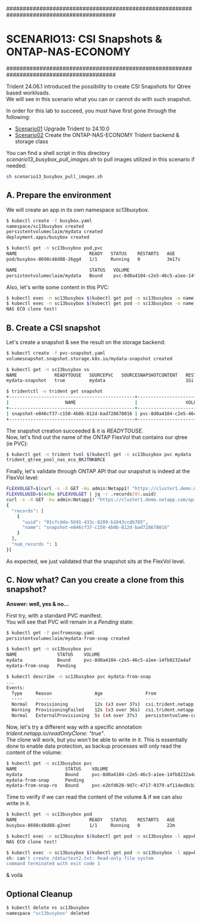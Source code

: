 #########################################################################################
# SCENARIO13: CSI Snapshots & ONTAP-NAS-ECONOMY
#########################################################################################

Trident 24.06.1 introduced the possibility to create CSI Snapshots for Qtree based workloads.  
We will see in this scenario what you can or cannot do with such snapshot.  

In order for this lab to succeed, you must have first gone through the following:  
- [Scenario01](../../../Scenario01) Upgrade Trident to 24.10.0
- [Scenario02](../../../Scenario02/1_Local_User/) Create the ONTAP-NAS-ECONOMY Trident backend & storage class  

You can find a shell script in this directory _scenario13_busybox_pull_images.sh_ to pull images utilized in this scenario if needed:  
```bash
sh scenario13_busybox_pull_images.sh
```

## A. Prepare the environment

We will create an app in its own namespace _sc13busybox_.  
```bash
$ kubectl create -f busybox.yaml
namespace/sc13busybox created
persistentvolumeclaim/mydata created
deployment.apps/busybox created

$ kubectl get -n sc13busybox pod,pvc
NAME                           READY   STATUS    RESTARTS   AGE
pod/busybox-8698c48d88-26gg4   1/1     Running   0          3m17s

NAME                           STATUS   VOLUME                                     CAPACITY   ACCESS MODES   STORAGECLASS                VOLUMEATTRIBUTESCLASS   AGE
persistentvolumeclaim/mydata   Bound    pvc-8d0a4104-c2e5-46c5-a1ee-14fb8232a4af   1Gi        RWX            storage-class-nas-economy   <unset>                 3m17s
```
Also, let's write some content in this PVC:  
```bash
$ kubectl exec -n sc13busybox $(kubectl get pod -n sc13busybox -o name) -- sh -c 'echo "NAS ECO clone test!" > /data/test.txt'
$ kubectl exec -n sc13busybox $(kubectl get pod -n sc13busybox -o name) -- more /data/test.txt
NAS ECO clone test!
```

## B. Create a CSI snapshot

Let's create a snapshot & see the result on the storage backend:  
```bash
$ kubectl create -f pvc-snapshot.yaml
volumesnapshot.snapshot.storage.k8s.io/mydata-snapshot created

$ kubectl get -n sc13busybox vs
NAME              READYTOUSE   SOURCEPVC   SOURCESNAPSHOTCONTENT   RESTORESIZE   SNAPSHOTCLASS    SNAPSHOTCONTENT                                    CREATIONTIME   AGE
mydata-snapshot   true         mydata                              1Gi           csi-snap-class   snapcontent-e046cf37-c150-4b0b-812d-bad728678016   2s             3s

$ tridentctl -n trident get snapshot
+-----------------------------------------------+------------------------------------------+---------+
|                     NAME                      |                  VOLUME                  | MANAGED |
+-----------------------------------------------+------------------------------------------+---------+
| snapshot-e046cf37-c150-4b0b-812d-bad728678016 | pvc-8d0a4104-c2e5-46c5-a1ee-14fb8232a4af | true    |
+-----------------------------------------------+------------------------------------------+---------+
```
The snapshot creation succeeded & it is _READYTOUSE_.  
Now, let's find out the name of the ONTAP FlexVol that contains our qtree (ie PVC):
```bash
$ kubectl get -n trident tvol $(kubectl get -n sc13busybox pvc mydata -o=jsonpath='{.spec.volumeName}') -o=jsonpath='{.config.internalID}' | awk -F '/' '{print $5}'
trident_qtree_pool_nas_eco_BKJTNKBRCE
```
Finally, let's validate through ONTAP API that our snapshot is indeed at the FlexVol level:
```bash
FLEXVOLGET=$(curl -s -X GET -ku admin:Netapp1! "https://cluster1.demo.netapp.com/api/storage/volumes?name=trident_qtree_pool_nas_eco_BKJTNKBRCE" -H "accept: application/json")
FLEXVOLUUID=$(echo $FLEXVOLGET | jq -r .records[0].uuid)
curl -s -X GET -ku admin:Netapp1! "https://cluster1.demo.netapp.com/api/storage/volumes/$FLEXVOLUUID/snapshots" -H "accept: application/json"
{
  "records": [
    {
      "uuid": "01cfcdda-5b91-433c-8209-b1043ccdb785",
      "name": "snapshot-e046cf37-c150-4b0b-812d-bad728678016"
    }
  ],
  "num_records ": 1
}[
```
As expected, we just validated that the snapshot sits at the FlexVol level.

## C. Now what? Can you create a clone from this snapshot?  

**Answer: well, yes & no...**  

First try, with a standard PVC manifest.  
You will see that PVC will remain in a _Pending_ state:  
```bash
$ kubectl get -f pvcfromsnap.yaml 
persistentvolumeclaim/mydata-from-snap created

$ kubectl get -n sc13busybox pvc
NAME               STATUS    VOLUME                                     CAPACITY   ACCESS MODES   STORAGECLASS                VOLUMEATTRIBUTESCLASS   AGE
mydata             Bound     pvc-8d0a4104-c2e5-46c5-a1ee-14fb8232a4af   1Gi        RWX            storage-class-nas-economy   <unset>                 9m7s
mydata-from-snap   Pending                                                                        storage-class-nas-economy   <unset>                 17s

$ kubectl describe -n sc13busybox pvc mydata-from-snap
...
Events:
  Type     Reason                Age                From                                                                                            Message
  ----     ------                ----               ----                                                                                            -------
  Normal   Provisioning          12s (x3 over 37s)  csi.trident.netapp.io_trident-controller-85574d7d77-phrrx_0e3fea11-42ee-47ab-8e20-45c833de287f  External provisioner is provisioning volume for claim "sc13busybox/mydata-from-snap"
  Warning  ProvisioningFailed    12s (x3 over 36s)  csi.trident.netapp.io_trident-controller-85574d7d77-phrrx_0e3fea11-42ee-47ab-8e20-45c833de287f  failed to provision volume with StorageClass "storage-class-nas-economy": rpc error: code = Unknown desc = failed to create cloned volume pvc-ffe07920-431b-4643-9c72-2a15111ff8b3 on backend BackendForNFSQtrees: cloning is not supported by backend type ontap-nas-economy
  Normal   ExternalProvisioning  5s (x4 over 37s)   persistentvolume-controller                                                                     Waiting for a volume to be created either by the external provisioner 'csi.trident.netapp.io' or manually by the system administrator. If volume creation is delayed, please verify that the provisioner is running and correctly registered.
```

Now, let's try a different way with a specific annotation _trident.netapp.io/readOnlyClone: "true"_.  
The clone will work, but you won't be able to write in it. This is essentially done to enable data protection, as backup processes will only read the content of the volume:  
```bash
$ kubectl get -n sc13busybox pvc
NAME                  STATUS    VOLUME                                     CAPACITY   ACCESS MODES   STORAGECLASS                VOLUMEATTRIBUTESCLASS   AGE
mydata                Bound     pvc-8d0a4104-c2e5-46c5-a1ee-14fb8232a4af   1Gi        RWX            storage-class-nas-economy   <unset>                 16m
mydata-from-snap      Pending                                                                        storage-class-nas-economy   <unset>                 4m6s
mydata-from-snap-ro   Bound     pvc-e2bfd628-9d7c-4717-9379-af114ed8cb38   1Gi        RWX            storage-class-nas-economy   <unset>                 11s
```
Time to verify if we can read the content of the volume & if we can also write in it.  
```bash
$ kubectl get -n sc13busybox pod
NAME                           READY   STATUS    RESTARTS   AGE
busybox-8698c48d88-g2nmt       1/1     Running   0          22m

$ kubectl exec -n sc13busybox $(kubectl get pod -n sc13busybox -l app=busybox-clone -o name) -- more /data/test.txt
NAS ECO clone test!

$ kubectl exec -n sc13busybox $(kubectl get pod -n sc13busybox -l app=busybox-clone -o name) -- sh -c 'echo "Write in clone" > /data/test2.txt'
sh: can't create /data/test2.txt: Read-only file system
command terminated with exit code 1
```
& voilà 

## Optional Cleanup

```bash
$ kubectl delete ns sc13busybox
namespace "sc13busybox" deleted
```